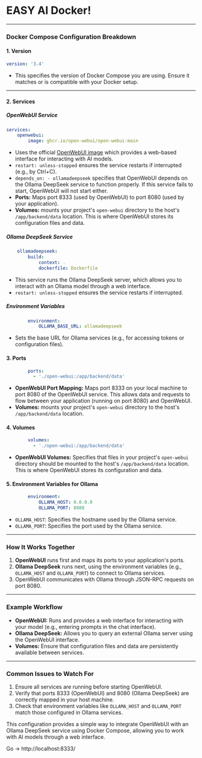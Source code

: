 # EASY AI Docker!
  
---

### **Docker Compose Configuration Breakdown**

#### 1. **Version**
```yaml
version: '3.4'
```
- This specifies the version of Docker Compose you are using. Ensure it matches or is compatible with your Docker setup.

---

#### 2. **Services**

##### **OpenWebUI Service**
```yaml
services:
    openwebui:
        image: ghcr.io/open-webui/open-webui:main
```
- Uses the official [OpenWebUI image](https://github.com/OPenWebUI/open-webui) which provides a web-based interface for interacting with AI models.
- `restart: unless-stopped` ensures the service restarts if interrupted (e.g., by Ctrl+C).
- `depends_on: - ollamadeepseek` specifies that OpenWebUI depends on the Ollama DeepSeek service to function properly. If this service fails to start, OpenWebUI will not start either.
- **Ports:** Maps port 8333 (used by OpenWebUI) to port 8080 (used by your application).
- **Volumes:** mounts your project's `open-webui` directory to the host's `/app/backend/data` location. This is where OpenWebUI stores its configuration files and data.

##### **Ollama DeepSeek Service**
```yaml
    ollamadeepseek: 
        build:
            context: .
            dockerfile: Dockerfile
```
- This service runs the Ollama DeepSeek server, which allows you to interact with an Ollama model through a web interface.
- `restart: unless-stopped` ensures the service restarts if interrupted.

##### **Environment Variables**
```yaml
        environment:
            OLLAMA_BASE_URL: ollamadeepseek
```
- Sets the base URL for Ollama services (e.g., for accessing tokens or configuration files).

#### 3. **Ports**
```yaml
        ports:
          - './open-webui:/app/backend/data'
```
- **OpenWebUI Port Mapping:** Maps port 8333 on your local machine to port 8080 of the OpenWebUI service. This allows data and requests to flow between your application (running on port 8080) and OpenWebUI.
- **Volumes:** mounts your project's `open-webui` directory to the host's `/app/backend/data` location.

#### 4. **Volumes**
```yaml
        volumes:
          - './open-webui:/app/backend/data'
```
- **OpenWebUI Volumes:** Specifies that files in your project's `open-webui` directory should be mounted to the host's `/app/backend/data` location. This is where OpenWebUI stores its configuration and data.

#### 5. **Environment Variables for Ollama**
```yaml
        environment:
            OLLAMA_HOST: 0.0.0.0
            OLLAMA_PORT: 8080
```
- `OLLAMA_HOST`: Specifies the hostname used by the Ollama service.
- `OLLAMA_PORT`: Specifies the port used by the Ollama service.

---

### **How It Works Together**
1. **OpenWebUI** runs first and maps its ports to your application's ports.
2. **Ollama DeepSeek** runs next, using the environment variables (e.g., `OLLAMA_HOST` and `OLLAMA_PORT`) to connect to Ollama services.
3. OpenWebUI communicates with Ollama through JSON-RPC requests on port 8080.

---

### Example Workflow
- **OpenWebUI:** Runs and provides a web interface for interacting with your model (e.g., entering prompts in the chat interface).
- **Ollama DeepSeek:** Allows you to query an external Ollama server using the OpenWebUI interface.
- **Volumes:** Ensure that configuration files and data are persistently available between services.

---

### Common Issues to Watch For
1. Ensure all services are running before starting OpenWebUI.
2. Verify that ports 8333 (OpenWebUI) and 8080 (Ollama DeepSeek) are correctly mapped in your host machine.
3. Check that environment variables like `OLLAMA_HOST` and `OLLAMA_PORT` match those configured in Ollama services.

This configuration provides a simple way to integrate OpenWebUI with an Ollama DeepSeek service using Docker Compose, allowing you to work with AI models through a web interface.

Go -> http://localhost:8333/
